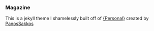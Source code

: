 ### Magazine

This is a jekyll theme I shamelessly built off of [{Personal}](https://github.com/PanosSakkos/personal-jekyll-theme) created by [PanosSakkos](https://github.com/PanosSakkos)